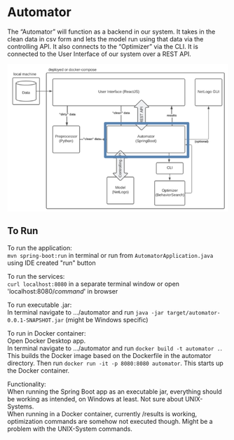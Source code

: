 # Automator
The “Automator” will function as a backend in our system. It takes in the clean data in csv form and lets the model run using that data via the controlling API. It also connects to the “Optimizer” via the CLI. It is connected to the User Interface of our system over a REST API.

![role of the automator in the architecture](architecture.png)

## To Run
To run the application:\
```mvn spring-boot:run``` in terminal or run from ```AutomatorApplication.java``` using IDE created "run" button

To run the services:\
```curl localhost:8080``` in a separate terminal window or open 'localhost:8080/*command*' in browser

To run executable .jar:\
In terminal navigate to .../automator and run ```java -jar target/automator-0.0.1-SNAPSHOT.jar``` (might be Windows specific)

To run in Docker container:\
Open Docker Desktop app.\
In terminal navigate to .../automator and run ```docker build -t automator .```. This builds the Docker image based on the Dockerfile in the automator directory.
Then run ```docker run -it -p 8080:8080 automator```. This starts up the Docker container.

Functionality:\
When running the Spring Boot app as an executable jar, everything should be working as intended, on Windows at least. Not sure about UNIX-Systems.\
When running in a Docker container, currently /results is working, optimization commands are somehow not executed though. Might be a problem with the UNIX-System commands.
